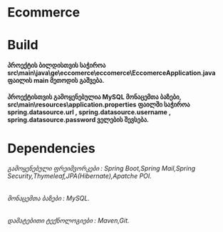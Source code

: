 # Ecommerce

# Build
#### პროექტის ბილდისთვის საჭიროა src\main\java\ge\eccomerce\eccomerce\EccomerceApplication.java ფაილის main მეთოდის გაშვება.
#### პროექტისთვის გამოყენებულია MySQL მონაცემთა ბაზები, src\main\resources\application.properties ფაილში საჭიროა spring.datasource.url , spring.datasource.username , spring.datasource.password ველების შევსება.

# Dependencies
###### გამოყენებული ფრეიმვორკები : Spring Boot,Spring Mail,Spring Security,Thymeleaf,JPA(Hibernate),Apatche POI.
###### მონაცემთა ბაზები : MySQL.
###### დამატებითი ტექნოლოგიები : Maven,Git.
